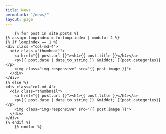 ```yaml
---
title: News
permalink: "/news/"
layout: page
---
```


<div class="container">



		{% for post in site.posts %}
  	{% assign loopindex = forloop.index | modulo: 2 %}
  	{% if loopindex == 1 %}
    <div class ="col-md-4">
      <div class ="thumbnail">
        <a href="{{ post.url }}"><h4>{{ post.title }}</h4></a>
        <p>{{ post.date | date_to_string }} &middot; {{post.categories}}</p>
        <img class="img-responsive" src="{{ post.image }}">
      </div>
    </div>    
  	{% else %}
    <div class="col-md-4">
      <div class="thumbnail">
        <a href="{{ post.url }}"><h4>{{ post.title }}</h4></a>
        <p>{{ post.date | date_to_string }} &middot; {{post.categories}}</p>
        <img class="img-responsive" src="{{ post.image }}">
      </div>  
    </div>
  	{% endif %}
		{% endfor %}




</div>
